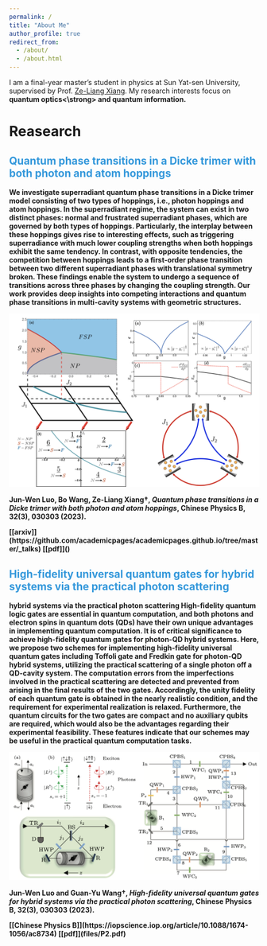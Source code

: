 ```yaml
---
permalink: /
title: "About Me"
author_profile: true
redirect_from: 
  - /about/
  - /about.html
---
```


I am a final-year master’s student in physics at Sun Yat-sen University, supervised by Prof. [Ze-Liang Xiang](https://scholar.google.co.jp/citations?user=akB8u4sAAAAJ&hl=en&oi=ao). My research interests focus on <strong>quantum optics<\strong> and quantum information.

Reasearch
======
## <span style="color:#3498db;">Quantum phase transitions in a Dicke trimer with both photon and atom hoppings</span>
We investigate superradiant quantum phase transitions in a Dicke trimer model consisting of two types of hoppings, i.e., photon hoppings and atom hoppings. In the superradiant regime, the system can exist in two distinct phases: normal and frustrated superradiant phases, which are governed by both types of hoppings. Particularly, the interplay between these hoppings gives rise to interesting effects, such as triggering superradiance with much lower coupling strengths when both hoppings exhibit the same tendency. In contrast, with opposite tendencies, the competition between hoppings leads to a first-order phase transition between two different superradiant phases with translational symmetry broken. These findings enable the system to undergo a sequence of transitions across three phases by changing the coupling strength. Our work provides deep insights into competing interactions and quantum phase transitions in multi-cavity systems with geometric structures.

![Project Image](images/Project_3.png)
<p>
  <strong>Jun-Wen Luo</strong>, Bo Wang, Ze-Liang Xiang&#8224;,  
  <em>Quantum phase transitions in a Dicke trimer with both photon and atom hoppings</em>,  
 Chinese Physics B, 32(3), 030303 (2023).
</p>
[[arxiv]](https://github.com/academicpages/academicpages.github.io/tree/master/_talks) [[pdf]]()


## <span style="color:#3498db;">High-fidelity universal quantum gates for hybrid systems via the practical photon scattering
hybrid systems via the practical photon scattering</span>
High-fidelity quantum logic gates are essential in quantum computation, and both photons and electron spins in quantum dots (QDs) have their own unique advantages in implementing quantum computation. It is of critical significance to achieve high-fidelity quantum gates for photon-QD hybrid systems. Here, we propose two schemes for implementing high-fidelity universal quantum gates including Toffoli gate and Fredkin gate for photon-QD hybrid systems, utilizing the practical scattering of a single photon off a QD-cavity system. The computation errors from the imperfections involved in the practical scattering are detected and prevented from arising in the final results of the two gates. Accordingly, the unity fidelity of each quantum gate is obtained in the nearly realistic condition, and the requirement for experimental realization is relaxed. Furthermore, the quantum circuits for the two gates are compact and no auxiliary qubits are required, which would also be the advantages regarding their experimental feasibility. These features indicate that our schemes may be useful in the practical quantum computation tasks.

![Project Image](images/Project_4.png)
<p>
  <strong>Jun-Wen Luo</strong> and Guan-Yu Wang&#8224;,  
  <em>High-fidelity universal quantum gates for hybrid systems via the practical photon scattering</em>,  
 Chinese Physics B, 32(3), 030303 (2023).
</p>
[[Chinese Physics B]](https://iopscience.iop.org/article/10.1088/1674-1056/ac8734) [[pdf]](files/P2.pdf) 

